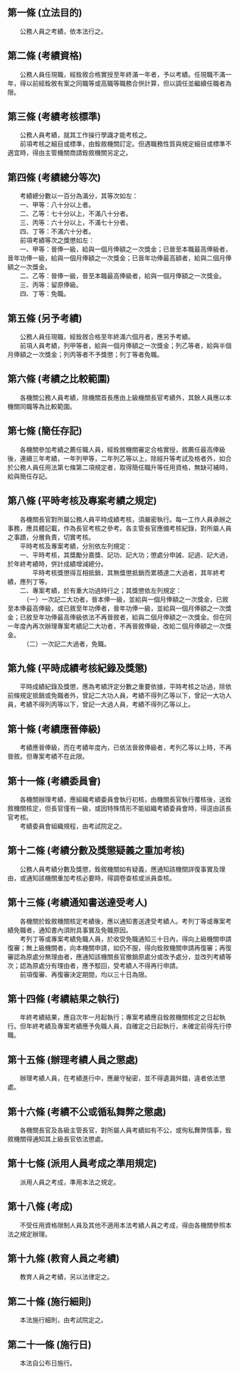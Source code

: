 第一條 (立法目的)
-----------------
　　公務人員之考績，依本法行之。  


第二條 (考績資格)
-----------------
　　公務人員任現職，經銓敘合格實授至年終滿一年者，予以考績。任現職不滿一年，得以前經銓敘有案之同職等或高職等職務合併計算，但以調任並繼續任職者為限。  


第三條 (考績考核標準)
---------------------
　　公務人員考績，就其工作操行學識才能考核之。  
　　前項考核之細目或標準，由銓敘機關訂定。但遇職務性質與規定細目或標準不適宜時，得由主管機關商請銓敘機關另定之。  


第四條 (考績總分等次)
---------------------
　　考績總分數以一百分為滿分，其等次如左：  
　　一、甲等：八十分以上者。  
　　二、乙等：七十分以上，不滿八十分者。  
　　三、丙等：六十分以上，不滿七十分者。  
　　四、丁等：不滿六十分者。  
　　前項考績等次之獎懲如左：  
　　一、甲等：晉俸一級，給與一個月俸額之一次獎金；已晉至本職最高俸級者，晉年功俸一級，給與一個月俸額之一次獎金；已晉年功俸最高額者，給與二個月俸額之一次獎金。  
　　二、乙等：晉俸一級，晉至本職最高俸級者，給與一個月俸額之一次獎金。  
　　三、丙等：留原俸級。  
　　四、丁等：免職。  


第五條 (另予考績)
-----------------
　　公務人員任現職，經銓敘合格至年終滿六個月者，應另予考績。  
　　前項人員考績，列甲等者，給與一個月俸額之一次獎金；列乙等者，給與半個月俸額之一次獎金；列丙等者不予獎懲；列丁等者免職。　　  


第六條 (考績之比較範圍)
-----------------------
　　各機關公務人員考績，除機關首長應由上級機關長官考績外，其餘人員應以本機關同職等為比較範圍。　　 　　  


第七條 (簡任存記)
-----------------
　　各機關參加考績之薦任職人員，經銓敘機關審定合格實授，敘薦任最高俸級後，連續三年考績，一年列甲等，二年列乙等以上，除經升等考試及格者外，如合於公務人員任用法第七條第二項規定者，取得簡任職升等任用資格，無缺可補時，給與簡任存記。  


第八條 (平時考核及專案考績之規定)
---------------------------------
　　各機關長官對所屬公務人員平時成績考核，須嚴密執行。每一工作人員承辦之事務，應具體記載，作為長官考核之參考。各主管長官應備考核紀錄，對所屬人員之事蹟，分層負責，切實考核。  
　　平時考核及專案考績，分別依左列規定：  
　　一、平時考核，其獎勵分嘉獎、記功、記大功；懲處分申誡、記過、記大過，於年終考績時，併計成績增減總分。  
　　　　平時考核獎懲得互相抵銷，其無獎懲抵銷而累積達二大過者，其年終考績，應列丁等。  
　　二、專案考績，於有重大功過時行之；其獎懲依左列規定：  
　　　（一）一次記二大功者，晉本俸一級，並給與一個月俸額之一次獎金，已敘至本俸最高俸級，或已敘至年功俸者，晉年功俸一級，並給與一個月俸額之一次獎金；已敘至年功俸最高俸級依法不再晉敘者，給與二個月俸額之一次獎金。但在同一年度內再次辦理專案考績記二大功者，不再晉敘俸級，改給二個月俸額之一次獎金。  
　　　（二）一次記二大過者，免職。  


第九條 (平時成績考核紀錄及獎懲)
-------------------------------
　　平時成績紀錄及獎懲，應為考績評定分數之重要依據，平時考核之功過，除依前條規定抵銷或免職者外，曾記二大功人員，考績不得列乙等以下，曾記一大功人員，考績不得列丙等以下，曾記一大過人員，考績不得列乙等以上。  


第十條 (考績應晉俸級)
---------------------
　　考績應晉俸級，而在考績年度內，已依法晉敘俸級者，考列乙等以上時，不再晉敘。但專案考績不在此限。  


第十一條 (考績委員會)
---------------------
　　各機關辦理考績，應組織考績委員會執行初核，由機關長官執行覆核後，送銓敘機關核定，但長官僅有一級，或因特殊情形不能組織考績委員會時，得逕由該長官考核。  
　　考績委員會組織規程，由考試院定之。  


第十二條 (考績分數及獎懲疑義之重加考核)
---------------------------------------
　　公務人員考績分數及獎懲，銓敘機關如有疑義，應通知該機關詳復事實及理由，或通知該機關重加考核必要時，得調卷查核或派員查核。  


第十三條 (考績通知書送達受考人)
-------------------------------
　　各機關於銓敘機關核定考績後，應以通知書送達受考績人。考列丁等或專案考績免職者，通知書內須附具事實及免職原因。  
　　考列丁等或專案考績免職人員，於收受免職通知三十日內，得向上級機關申請復審；無上級機關者，向本機關申請，如仍不服，得向銓敘機關申請再復審；再復審認為原處分無理由者，應通知該機關長官撤銷原處分或改予處分，並改列考績等次；認為原處分有理由者，應予駁回，受考績人不得再行申請。  
　　前項復審、再復審決定期間，均以三十日為限。  


第十四條 (考績結果之執行)
-------------------------
　　年終考績結果，應自次年一月起執行；專案考績應自銓敘機關核定之日起執行。但年終考績及專案考績應予免職人員，自確定之日起執行，未確定前得先行停職。  


第十五條 (辦理考績人員之懲處)
-----------------------------
　　辦理考績人員，在考績進行中，應嚴守秘密，並不得遺漏舛錯，違者依法懲處。  


第十六條 (考績不公或循私舞弊之懲處)
-----------------------------------
　　各機關長官及各級主管長官，對所屬人員考績如有不公，或徇私舞弊情事，銓敘機關得通知其上級長官依法懲處。  


第十七條 (派用人員考成之準用規定)
---------------------------------
　　派用人員之考成，準用本法之規定。  


第十八條 (考成)
---------------
　　不受任用資格限制人員及其他不適用本法考績人員之考成，得由各機關參照本法之規定辦理。  


第十九條 (教育人員之考績)
-------------------------
　　教育人員之考績，另以法律定之。  


第二十條 (施行細則)
-------------------
　　本法施行細則，由考試院定之。  


第二十一條 (施行日)
-------------------
　　本法自公布日施行。